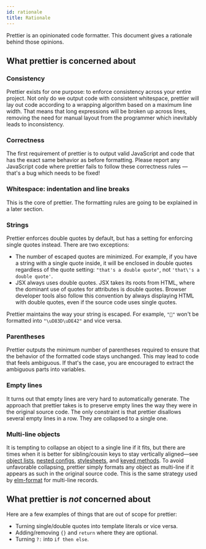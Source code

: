 ```yaml
---
id: rationale
title: Rationale
---
```


Prettier is an opinionated code formatter. This document gives a rationale
behind those opinions.

## What prettier is concerned about

### Consistency

Prettier exists for one purpose: to enforce consistency across your entire
project. Not only do we output code with consistent whitespace, prettier will
lay out code according to a wrapping algorithm based on a maximum line width.
That means that long expressions will be broken up across lines, removing the
need for manual layout from the programmer which inevitably leads to
inconsistency.

### Correctness

The first requirement of prettier is to output valid JavaScript and code that
has the exact same behavior as before formatting. Please report any JavaScript
code where prettier fails to follow these correctness rules — that's a bug which
needs to be fixed!

### Whitespace: indentation and line breaks

This is the core of prettier. The formatting rules are going to be explained in
a later section.

### Strings

Prettier enforces double quotes by default, but has a setting for enforcing
single quotes instead. There are two exceptions:

* The number of escaped quotes are minimized. For example, if you have a string
  with a single quote inside, it will be enclosed in double quotes regardless of
  the quote setting: `"that's a double quote"`, not `'that\'s a double quote'`.
* JSX always uses double quotes. JSX takes its roots from HTML, where the
  dominant use of quotes for attributes is double quotes. Browser developer
  tools also follow this convention by always displaying HTML with double
  quotes, even if the source code uses single quotes.

Prettier maintains the way your string is escaped. For example, `"🙂"` won't be
formatted into `"\uD83D\uDE42"` and vice versa.

### Parentheses

Prettier outputs the minimum number of parentheses required to ensure that the
behavior of the formatted code stays unchanged. This may lead to code that feels
ambiguous. If that's the case, you are encouraged to extract the ambiguous parts
into variables.

### Empty lines

It turns out that empty lines are very hard to automatically generate. The
approach that prettier takes is to preserve empty lines the way they were in the
original source code. The only constraint is that prettier disallows several
empty lines in a row. They are collapsed to a single one.

### Multi-line objects

It is tempting to collapse an object to a single line if it fits, but there are
times when it is better for sibling/cousin keys to stay vertically aligned—see
[object lists], [nested configs], [stylesheets], and [keyed methods]. To avoid
unfavorable collapsing, prettier simply formats any object as multi-line if it
appears as such in the original source code. This is the same strategy used by
[elm-format] for multi-line records.

[object lists]: https://github.com/prettier/prettier/issues/74#issue-199965534
[nested configs]: https://github.com/prettier/prettier/issues/88#issuecomment-275448346
[stylesheets]: https://github.com/prettier/prettier/issues/74#issuecomment-275262094
[keyed methods]: https://github.com/prettier/prettier/pull/495#issuecomment-275745434
[elm-format]: https://github.com/prettier/prettier/issues/74#issuecomment-275621526

## What prettier is _not_ concerned about

Here are a few examples of things that are out of scope for prettier:

* Turning single/double quotes into template literals or vice versa.
* Adding/removing `{}` and `return` where they are optional.
* Turning `?:` into `if then else`.

<!--
### Semi-colons

...TBD...

## Formatting rules

... TBD ...


### Function calls


### Method calls


### JSX


### Boolean expressions


### String concatenation
-->

